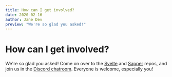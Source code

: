 ```yaml
---
title: How can I get involved?
date: 2020-02-16
author: Jane Dev
preview: "We're so glad you asked!"
---
```


# How can I get involved?

We're so glad you asked! Come on over to the <a href='https://github.com/sveltejs/svelte'>Svelte</a> and <a href='https://github.com/sveltejs/sapper'>Sapper</a> repos, and join us in the <a href='https://svelte.dev/chat'>Discord chatroom</a>. Everyone is welcome, especially you!
